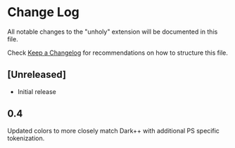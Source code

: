 # Change Log

All notable changes to the "unholy" extension will be documented in this file.

Check [Keep a Changelog](http://keepachangelog.com/) for recommendations on how to structure this file.

## [Unreleased]

- Initial release 

## 0.4

Updated colors to more closely match Dark++ with additional PS specific tokenization.